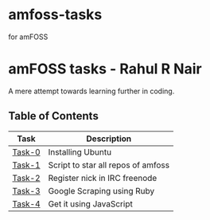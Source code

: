 # amfoss-tasks
for amFOSS

# amFOSS tasks - Rahul R Nair
A mere attempt towards learning further in coding. 

## Table of Contents


| Task | Description |
| --- | --- |
| <a href="https://github.com/dudeRAH/amfoss-tasks/tree/main/Task-0">Task-0</a> | Installing Ubuntu |
| <a href="https://github.com/dudeRAH/amfoss-tasks/tree/main/Task-1">Task-1</a> | Script to star all repos of amfoss |
| <a href="https://github.com/dudeRAH/amfoss-tasks/tree/main/Task-2">Task-2</a> | Register nick in IRC freenode |
| <a href="https://github.com/dudeRAH/amfoss-tasks/tree/main/Task-3">Task-3</a> | Google Scraping using Ruby|
| <a href="https://github.com/dudeRAH/amfoss-tasks/tree/main/Task-4">Task-4</a> | Get it using JavaScript  |

